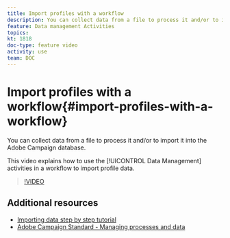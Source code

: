 ```yaml
---
title: Import profiles with a workflow
description: You can collect data from a file to process it and/or to import it into the Adobe Campaign database. This video explains how to import profile data using a workflow.
feature: Data management Activities
topics: 
kt: 1818
doc-type: feature video
activity: use
team: DOC
---
```


# Import profiles with a workflow{#import-profiles-with-a-workflow}

You can collect data from a file to process it and/or to import it into the Adobe Campaign database.

This video explains how to use the [!UICONTROL Data Management] activities in a workflow to import profile data.

>[!VIDEO](https://video.tv.adobe.com/v/24993?quality=12)

## Additional resources

* [Importing data step by step tutorial](https://helpx.adobe.com/campaign/standard/automating/using/importing-data.html#example--import-workflow-template)
* [Adobe Campaign Standard - Managing processes and data](https://helpx.adobe.com/campaign/standard/automating/user-guide.html)
